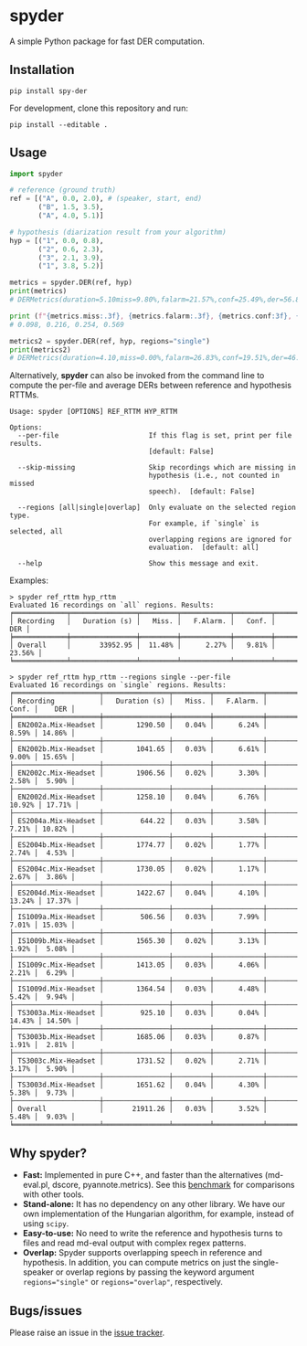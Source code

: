 # spyder

A simple Python package for fast DER computation.

## Installation

```shell
pip install spy-der
```

For development, clone this repository and run:

```shell
pip install --editable .
```

## Usage

```python
import spyder

# reference (ground truth)
ref = [("A", 0.0, 2.0), # (speaker, start, end)
       ("B", 1.5, 3.5),
       ("A", 4.0, 5.1)]

# hypothesis (diarization result from your algorithm)
hyp = [("1", 0.0, 0.8),
       ("2", 0.6, 2.3),
       ("3", 2.1, 3.9),
       ("1", 3.8, 5.2)]

metrics = spyder.DER(ref, hyp)
print(metrics)
# DERMetrics(duration=5.10miss=9.80%,falarm=21.57%,conf=25.49%,der=56.86%) 

print (f"{metrics.miss:.3f}, {metrics.falarm:.3f}, {metrics.conf:3f}, {metrics.der:.3f}")
# 0.098, 0.216, 0.254, 0.569

metrics2 = spyder.DER(ref, hyp, regions="single")
print(metrics2)
# DERMetrics(duration=4.10,miss=0.00%,falarm=26.83%,conf=19.51%,der=46.34%)
```

Alternatively, __spyder__ can also be invoked from the command line to compute the per-file
and average DERs between reference and hypothesis RTTMs.

```shell
Usage: spyder [OPTIONS] REF_RTTM HYP_RTTM

Options:
  --per-file                      If this flag is set, print per file results.
                                  [default: False]

  --skip-missing                  Skip recordings which are missing in
                                  hypothesis (i.e., not counted in missed
                                  speech).  [default: False]

  --regions [all|single|overlap]  Only evaluate on the selected region type.
                                  For example, if `single` is selected, all
                                  overlapping regions are ignored for
                                  evaluation.  [default: all]

  --help                          Show this message and exit.
```

Examples:

```shell
> spyder ref_rttm hyp_rttm
Evaluated 16 recordings on `all` regions. Results:
╒═════════════╤════════════════╤═════════╤════════════╤═════════╤════════╕
│ Recording   │   Duration (s) │   Miss. │   F.Alarm. │   Conf. │    DER │
╞═════════════╪════════════════╪═════════╪════════════╪═════════╪════════╡
│ Overall     │       33952.95 │  11.48% │      2.27% │   9.81% │ 23.56% │
╘═════════════╧════════════════╧═════════╧════════════╧═════════╧════════╛

> spyder ref_rttm hyp_rttm --regions single --per-file
Evaluated 16 recordings on `single` regions. Results:
╒═════════════════════╤════════════════╤═════════╤════════════╤═════════╤════════╕
│ Recording           │   Duration (s) │   Miss. │   F.Alarm. │   Conf. │    DER │
╞═════════════════════╪════════════════╪═════════╪════════════╪═════════╪════════╡
│ EN2002a.Mix-Headset │        1290.50 │   0.04% │      6.24% │   8.59% │ 14.86% │
├─────────────────────┼────────────────┼─────────┼────────────┼─────────┼────────┤
│ EN2002b.Mix-Headset │        1041.65 │   0.03% │      6.61% │   9.00% │ 15.65% │
├─────────────────────┼────────────────┼─────────┼────────────┼─────────┼────────┤
│ EN2002c.Mix-Headset │        1906.56 │   0.02% │      3.30% │   2.58% │  5.90% │
├─────────────────────┼────────────────┼─────────┼────────────┼─────────┼────────┤
│ EN2002d.Mix-Headset │        1258.10 │   0.04% │      6.76% │  10.92% │ 17.71% │
├─────────────────────┼────────────────┼─────────┼────────────┼─────────┼────────┤
│ ES2004a.Mix-Headset │         644.22 │   0.03% │      3.58% │   7.21% │ 10.82% │
├─────────────────────┼────────────────┼─────────┼────────────┼─────────┼────────┤
│ ES2004b.Mix-Headset │        1774.77 │   0.02% │      1.77% │   2.74% │  4.53% │
├─────────────────────┼────────────────┼─────────┼────────────┼─────────┼────────┤
│ ES2004c.Mix-Headset │        1730.05 │   0.02% │      1.17% │   2.67% │  3.86% │
├─────────────────────┼────────────────┼─────────┼────────────┼─────────┼────────┤
│ ES2004d.Mix-Headset │        1422.67 │   0.04% │      4.10% │  13.24% │ 17.37% │
├─────────────────────┼────────────────┼─────────┼────────────┼─────────┼────────┤
│ IS1009a.Mix-Headset │         506.56 │   0.03% │      7.99% │   7.01% │ 15.03% │
├─────────────────────┼────────────────┼─────────┼────────────┼─────────┼────────┤
│ IS1009b.Mix-Headset │        1565.30 │   0.02% │      3.13% │   1.92% │  5.08% │
├─────────────────────┼────────────────┼─────────┼────────────┼─────────┼────────┤
│ IS1009c.Mix-Headset │        1413.05 │   0.03% │      4.06% │   2.21% │  6.29% │
├─────────────────────┼────────────────┼─────────┼────────────┼─────────┼────────┤
│ IS1009d.Mix-Headset │        1364.54 │   0.03% │      4.48% │   5.42% │  9.94% │
├─────────────────────┼────────────────┼─────────┼────────────┼─────────┼────────┤
│ TS3003a.Mix-Headset │         925.10 │   0.03% │      0.04% │  14.43% │ 14.50% │
├─────────────────────┼────────────────┼─────────┼────────────┼─────────┼────────┤
│ TS3003b.Mix-Headset │        1685.06 │   0.03% │      0.87% │   1.91% │  2.81% │
├─────────────────────┼────────────────┼─────────┼────────────┼─────────┼────────┤
│ TS3003c.Mix-Headset │        1731.52 │   0.02% │      2.71% │   3.17% │  5.90% │
├─────────────────────┼────────────────┼─────────┼────────────┼─────────┼────────┤
│ TS3003d.Mix-Headset │        1651.62 │   0.04% │      4.30% │   5.38% │  9.73% │
├─────────────────────┼────────────────┼─────────┼────────────┼─────────┼────────┤
│ Overall             │       21911.26 │   0.03% │      3.52% │   5.48% │  9.03% │
╘═════════════════════╧════════════════╧═════════╧════════════╧═════════╧════════╛
```

## Why spyder?

* __Fast:__ Implemented in pure C++, and faster than the alternatives (md-eval.pl,
dscore, pyannote.metrics). See this [benchmark](https://desh2608.github.io/2021-03-05-spyder/) 
for comparisons with other tools.
* __Stand-alone:__ It has no dependency on any other library. We have our own 
implementation of the Hungarian algorithm, for example, instead of using `scipy`.
* __Easy-to-use:__ No need to write the reference and hypothesis turns to files and
read md-eval output with complex regex patterns.
* __Overlap:__ Spyder supports overlapping speech in reference and hypothesis. In addition,
you can compute metrics on just the single-speaker or overlap regions by passing the
keyword argument `regions="single"` or `regions="overlap"`, respectively.


## Bugs/issues

Please raise an issue in the [issue tracker](https://github.com/desh2608/spyder/issues).
